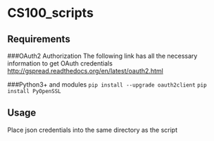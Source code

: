 # CS100_scripts

## Requirements
###OAuth2 Authorization
The following link has all the necessary information to get OAuth credentials
http://gspread.readthedocs.org/en/latest/oauth2.html

###Python3+ and modules
`pip install --upgrade oauth2client`
`pip install PyOpenSSL`

## Usage
Place json credentials into the same directory as the script
